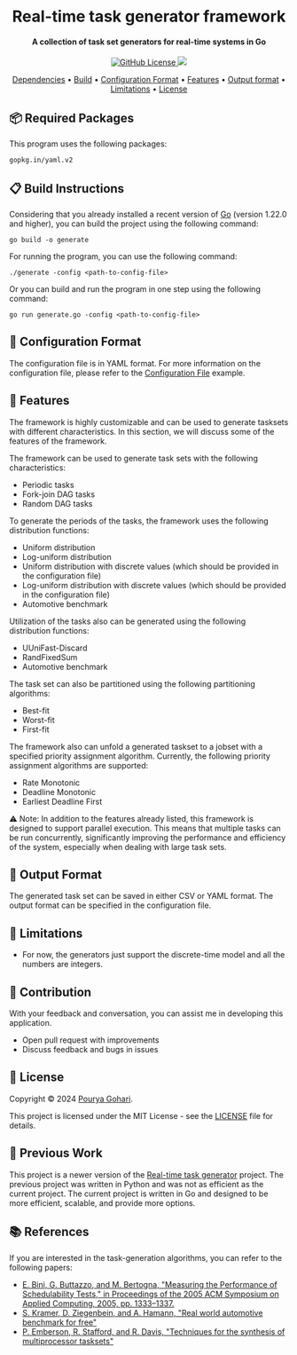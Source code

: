 <h1 align="center">
  <br>
  Real-time task generator framework
  <br>
</h1>

<h4 align="center">A collection of task set generators for real-time systems in Go</h4>
<p align="center">
 
  <a href="https://github.com/porya-gohary/real-time-task-generator-framework/blob/master/LICENSE">
     <img alt="GitHub License" src="https://img.shields.io/github/license/porya-gohary/real-time-task-generator-framework">
  </a>
    <img src="https://img.shields.io/badge/Made%20with-Go-orange">

</p>

<p align="center">
  <a href="#-required-packages">Dependencies</a> •
  <a href="#-build-instructions">Build</a> •
  <a href="#-configuration-format">Configuration Format</a> •
  <a href="#-features">Features</a> •
  <a href="#-output-format">Output format</a> •
  <a href="#-limitations">Limitations</a> •
  <a href="#-license">License</a>
</p>

## 📦 Required Packages
This program uses the following packages:

```
gopkg.in/yaml.v2
```

## 📋 Build Instructions
Considering that you already installed a recent version of [Go](https://go.dev) (version 1.22.0 and higher), you can build the project using the following command:
```
go build -o generate
```
For running the program, you can use the following command:
```
./generate -config <path-to-config-file>
```
Or you can build and run the program in one step using the following command:
```
go run generate.go -config <path-to-config-file>
```

## 📝 Configuration Format
The configuration file is in YAML format.
For more information on the configuration file, please refer to the [Configuration File](examples/example-1.yaml) example.

## 🔧 Features
The framework is highly customizable and can be used to generate tasksets with different characteristics. In this section, we will discuss some of the features of the framework. 

The framework can be used to generate task sets with the following characteristics:
- Periodic tasks
- Fork-join DAG tasks
- Random DAG tasks

To generate the periods of the tasks, the framework uses the following distribution functions:
- Uniform distribution
- Log-uniform distribution
- Uniform distribution with discrete values (which should be provided in the configuration file)
- Log-uniform distribution with discrete values (which should be provided in the configuration file)
- Automotive benchmark

Utilization of the tasks also can be generated using the following distribution functions:
- UUniFast-Discard
- RandFixedSum
- Automotive benchmark

The task set can also be partitioned using the following partitioning algorithms:
- Best-fit
- Worst-fit
- First-fit

The framework also can unfold a generated taskset to a jobset with a specified priority assignment algorithm.
Currently, the following priority assignment algorithms are supported:
- Rate Monotonic
- Deadline Monotonic
- Earliest Deadline First

⚠️ Note: In addition to the features already listed, this framework is designed to support parallel execution. This means that multiple tasks can be run concurrently, significantly improving the performance and efficiency of the system, especially when dealing with large task sets.

## 📄 Output Format
The generated task set can be saved in either CSV or YAML format. 
The output format can be specified in the configuration file.


## 🚧 Limitations
- For now, the generators just support the discrete-time model and all the numbers are integers.

## 🌱 Contribution
With your feedback and conversation, you can assist me in developing this application.
- Open pull request with improvements
- Discuss feedback and bugs in issues

## 📜 License
Copyright © 2024 [Pourya Gohari](https://pourya-gohari.ir).

This project is licensed under the MIT License - see the [LICENSE](LICENSE) file for details.

## 🔄 Previous Work
This project is a newer version of the [Real-time task generator](https://github.com/porya-gohary/real-time-task-generators) project. The previous project was written in Python and was not as efficient as the current project. The current project is written in Go and designed to be more efficient, scalable, and provide more options.


## 📚 References
If you are interested in the task-generation algorithms, you can refer to the following papers:
* [E. Bini, G. Buttazzo, and M. Bertogna, "Measuring the Performance of Schedulability Tests," in Proceedings of the 2005 ACM Symposium on Applied Computing, 2005, pp. 1333–1337.](https://dl.acm.org/doi/abs/10.1007/s11241-005-0507-9)
* [S. Kramer, D. Ziegenbein, and A. Hamann, "Real world automotive benchmark for free"](http://rtn.ecrts.org/forum/download/WATERS15_Real_World_Automotive_Benchmark_For_Free.pdf)
* [P. Emberson, R. Stafford, and R. Davis, "Techniques for the synthesis of multiprocessor tasksets"](http://retis.sssup.it/waters2010/waters2010.pdf#page=6)
